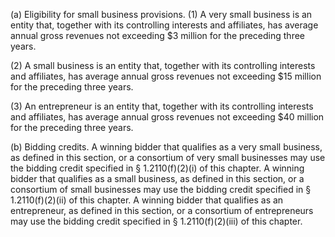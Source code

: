(a) Eligibility for small business provisions. (1) A very small business is an entity that, together with its controlling interests and affiliates, has average annual gross revenues not exceeding $3 million for the preceding three years.

(2) A small business is an entity that, together with its controlling interests and affiliates, has average annual gross revenues not exceeding $15 million for the preceding three years.

(3) An entrepreneur is an entity that, together with its controlling interests and affiliates, has average annual gross revenues not exceeding $40 million for the preceding three years.

(b) Bidding credits. A winning bidder that qualifies as a very small business, as defined in this section, or a consortium of very small businesses may use the bidding credit specified in § 1.2110(f)(2)(i) of this chapter. A winning bidder that qualifies as a small business, as defined in this section, or a consortium of small businesses may use the bidding credit specified in § 1.2110(f)(2)(ii) of this chapter. A winning bidder that qualifies as an entrepreneur, as defined in this section, or a consortium of entrepreneurs may use the bidding credit specified in § 1.2110(f)(2)(iii) of this chapter.

